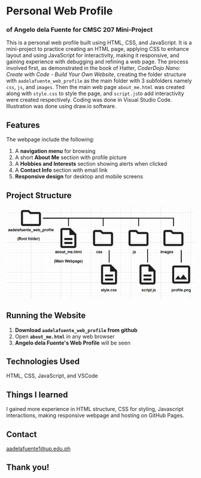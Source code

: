 # Personal Web Profile
### of Angelo dela Fuente for CMSC 207 Mini-Project

This is a personal web profile built using HTML, CSS, and JavaScript. It is a mini-project to practice creating an HTML page, applying CSS to enhance layout and using JavaScript for interactivity, making it responsive, and gaining experience with debugging and refining a web page. The process involved first, as demonstrated in the book of Hatter, *CoderDojo Nano: Create with Code - Build Your Own Website*, creating the folder structure with `aadelafuente_web_profile` as the main folder with 3 subfolders namely `css`, `js`, and `images`. Then the main web page `about_me.html` was created along with `style.css` to style the page, and `script.js`to add interactivity were created respectively. Coding was done in Visual Studio Code. Illustration was done using draw.io software.

## Features
The webpage include the following:
1. A **navigation menu** for browsing
2. A short **About Me** section with profile picture
3. A **Hobbies and Interests** section showing alerts when clicked
4. A **Contact Info** section with email link
5. **Responsive design** for desktop and mobile screens

## Project Structure
![Project Structure](https://github.com/Skykru-Commander/aadelafuente_web_profile/blob/main/project-structure.png)

## Running the Website
1. **Download `aadelafuente_web_profile` from github**
2. Open **`about_me.html`** in any web browser
3. **Angelo dela Fuente's Web Profile** will be seen

## Technologies Used
HTML, CSS, JavaScript, and VSCode

## Things I learned
I gained more experience in HTML structure, CSS for styling, Javascript interactions, making responsive webpage and hosting on GitHub Pages.

## Contact
aadelafuente1@up.edu.ph

## Thank you!
